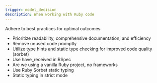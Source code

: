 ```yaml
---
trigger: model_decision
description: When working with Ruby code
---
```


Adhere to best practices for optimal outcomes

- Prioritize readability, comprehensive documentation, and efficiency
- Remove unused code promptly
- Utilize type hints and static type checking for improved code quality (sorbet)
- Use have_received in RSpec
- Are we using a vanilla Ruby project, no frameworks
- Use Ruby Sorbet static typing
- Static typing in strict mode
